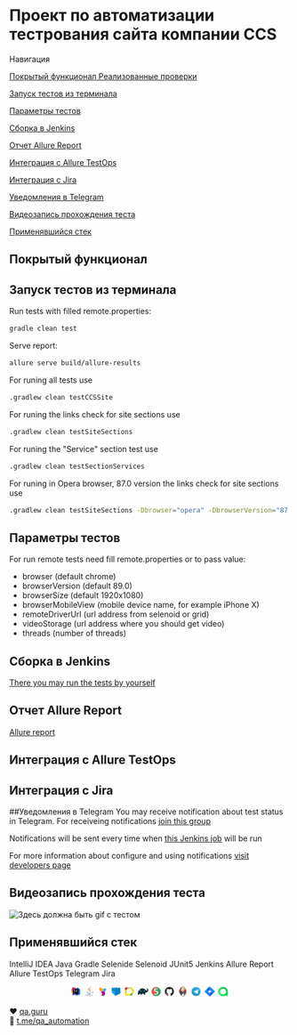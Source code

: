# Проект по автоматизации тестрования сайта компании CCS
Навигация

[Покрытый функционал  Реализованные проверки](покрытый-функционал)

[Запуск тестов из терминала](#-запуск-тестов-из-терминала)

[Параметры тестов](#-параметры-тестов)

[Сборка в Jenkins](#-главная-страница-сборки-Jenkins)

[Отчет Allure Report](#-отчет-allure-report)

[Интеграция с Allure TestOps](#-интеграция-с-allure-testops)

[Интеграция с Jira](#-интеграция-с-jira)

[Уведомления в Telegram](#уведомления-в-telegram)

<a href="#Видеозапись-прохождения-теста">Видеозапись прохождения теста</a>

<a href="#Применявшийся-стек">Применявшийся стек</a>

## <a name="покрытый-функционал"></a> Покрытый функционал

## Запуск тестов из терминала
Run tests with filled remote.properties:
```bash
gradle clean test
```

Serve report:
```bash
allure serve build/allure-results
```

For runing all tests use
```bash
.gradlew clean testCCSSite
``` 

For runing the links check for site sections use
```bash
.gradlew clean testSiteSections
```

For runing the "Service" section test use
```bash
.gradlew clean testSectionServices
```

For runing in Opera browser, 87.0 version the links check for site sections use
```bash
.gradlew clean testSiteSections -Dbrowser="opera" -DbrowserVersion="87.0"
```

## Параметры тестов
For run remote tests need fill remote.properties or to pass value:

* browser (default chrome)
* browserVersion (default 89.0)
* browserSize (default 1920x1080)
* browserMobileView (mobile device name, for example iPhone X)
* remoteDriverUrl (url address from selenoid or grid)
* videoStorage (url address where you should get video)
* threads (number of threads)


## Сборка в Jenkins
<a target="_blank" href="https://jenkins.autotests.cloud/job/C12-Snark-CCS_site_test/">There you may run the tests by yourself</a>

## Отчет Allure Report
<a target="_blank" href="https://jenkins.autotests.cloud/job/C12-Snark-CCS_site_test/allure/">Allure report</a>

## Интеграция с Allure TestOps

## Интеграция с Jira

##Уведомления в Telegram
You may receive notification about test status in Telegram.
For receiveing notifications <a target="_blank" href="https://t.me/+riUIEOt4kjswODYy">join this group</a>

Notifications will be sent every time when <a target="_blank" href="https://jenkins.autotests.cloud/job/C12-Snark-CCS_site_test/">this Jenkins job</a> will be run

For more information about configure and using notifications <a target="_blank" href="https://github.com/qa-guru/allure-notifications">visit developers page</a>


## Видеозапись прохождения теста
<p><img src="readme-files/test_video/CCS.gif" alt="Здесь должна быть gif с тестом"></p>

## Применявшийся стек
IntelliJ IDEA Java Gradle Selenide Selenoid JUnit5 Jenkins Allure Report Allure TestOps Telegram Jira
<p align="center">
<img width="4%" title="IntelliJ IDEA" src="readme-files/logo/Intelij_IDEA.svg">
<img width="4%" title="Java" src="readme-files/logo/Java.svg">
<img width="4%" title="Selenide" src="readme-files/logo/Selenide.svg">
<img width="4%" title="Selenoid" src="readme-files/logo/Selenoid.svg">
<img width="4%" title="Allure Report" src="readme-files/logo/Allure_Report.svg">
<img width="4%" title="Gradle" src="readme-files/logo/Gradle.svg">
<img width="4%" title="JUnit5" src="readme-files/logo/JUnit5.svg">
<img width="4%" title="GitHub" src="readme-files/logo/GitHub.svg">
<img width="4%" title="Jenkins" src="readme-files/logo/Jenkins.svg">
<img width="4%" title="Telegram" src="readme-files/logo/Telegram.svg">
<img width="4%" title="Jira" src="readme-files/logo/Jira.svg">
<img width="4%" title="Jira" src="readme-files/logo/Allure_TO.svg">
</p>


:heart: <a target="_blank" href="https://qa.guru">qa.guru</a><br/>
:blue_heart: <a target="_blank" href="https://t.me/qa_automation">t.me/qa_automation</a>
